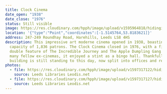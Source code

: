 ```yaml
---
title: Clock Cinema
date_open: "1938"
date_close: "1976"
status: Still visible
image: https://res.cloudinary.com/hpph/image/upload/v1595964818/hidinginplainsight/clockcinema.svg
location: '{"type":"Point","coordinates":[-1.5145764,53.8183621]}'
address: 247-249 Roundhay Road, Harehills, Leeds LS8 4HS
description: This impressive art moderne cinema opened in 1938, boasting a
  capacity of 1,836 patrons. The Clock Cinema closed in 1976, with a final
  double feature of The Incredible Journey and The Apple Dumpling Gang. Like
  many fellow ex-cinemas, it enjoyed a stint as a bingo hall. Thankfully, the
  building is still standing to this day, now split into offices and retail.
photos:
  - file: https://res.cloudinary.com/hpph/image/upload/v1597317122/hidinginplainsight/Clock_Cinema_Leeds_Libraries_2002820_93064517.jpg
    source: Leeds Libraries Leodis.net
  - file: https://res.cloudinary.com/hpph/image/upload/v1597317127/hidinginplainsight/Clock_Cinema_Leeds_Libraries_2010812_171136.jpg
    source: Leeds Libraries Leodis.net
---
```

